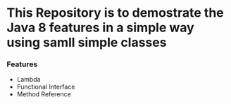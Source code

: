 # This Repository is to demostrate the Java 8 features in a simple way using samll simple classes
### **Features**
* Lambda
* Functional Interface
* Method Reference
